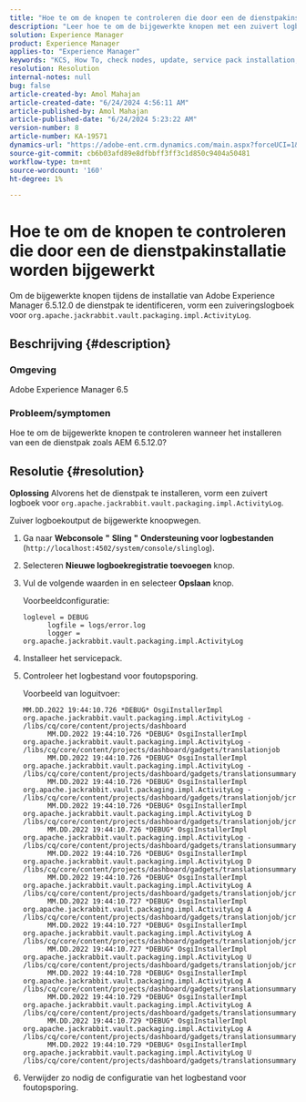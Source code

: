 ```yaml
---
title: "Hoe te om de knopen te controleren die door een de dienstpakinstallatie worden bijgewerkt"
description: "Leer hoe te om de bijgewerkte knopen met een zuivert logboek tijdens installatie van de dienstpak van Adobe Experience Manager 6.5 te identificeren."
solution: Experience Manager
product: Experience Manager
applies-to: "Experience Manager"
keywords: "KCS, How To, check nodes, update, service pack installation, AEM 6.5, Adobe Experience Manager"
resolution: Resolution
internal-notes: null
bug: false
article-created-by: Amol Mahajan
article-created-date: "6/24/2024 4:56:11 AM"
article-published-by: Amol Mahajan
article-published-date: "6/24/2024 5:23:22 AM"
version-number: 8
article-number: KA-19571
dynamics-url: "https://adobe-ent.crm.dynamics.com/main.aspx?forceUCI=1&pagetype=entityrecord&etn=knowledgearticle&id=6da4920d-e631-ef11-8409-6045bd029b18"
source-git-commit: cb6b03afd89e8dfbbff3ff3c1d850c9404a50481
workflow-type: tm+mt
source-wordcount: '160'
ht-degree: 1%

---
```


# Hoe te om de knopen te controleren die door een de dienstpakinstallatie worden bijgewerkt


Om de bijgewerkte knopen tijdens de installatie van Adobe Experience Manager 6.5.12.0 de dienstpak te identificeren, vorm een zuiveringslogboek voor `org.apache.jackrabbit.vault.packaging.impl.ActivityLog`.

## Beschrijving {#description}


### <b>Omgeving</b>

Adobe Experience Manager 6.5



### <b>Probleem/symptomen</b>

Hoe te om de bijgewerkte knopen te controleren wanneer het installeren van een de dienstpak zoals AEM 6.5.12.0?


## Resolutie {#resolution}


<b>Oplossing</b>
Alvorens het de dienstpak te installeren, vorm een zuivert logboek voor `org.apache.jackrabbit.vault.packaging.impl.ActivityLog`.

Zuiver logboekoutput de bijgewerkte knoopwegen.

1. Ga naar <b>Webconsole</b> <b>&quot;</b> <b>Sling</b> <b>&quot;</b> <b>Ondersteuning voor logbestanden</b> (`http://localhost:4502/system/console/slinglog`).
2. Selecteren <b>Nieuwe logboekregistratie toevoegen</b> knop.
3. Vul de volgende waarden in en selecteer <b>Opslaan</b> knop.



   Voorbeeldconfiguratie:


   ```
   loglevel = DEBUG
         logfile = logs/error.log
         logger = org.apache.jackrabbit.vault.packaging.impl.ActivityLog
   ```


4. Installeer het servicepack.
5. Controleer het logbestand voor foutopsporing.



   Voorbeeld van loguitvoer:


   ```
   MM.DD.2022 19:44:10.726 *DEBUG* OsgiInstallerImpl org.apache.jackrabbit.vault.packaging.impl.ActivityLog - /libs/cq/core/content/projects/dashboard
         MM.DD.2022 19:44:10.726 *DEBUG* OsgiInstallerImpl org.apache.jackrabbit.vault.packaging.impl.ActivityLog - /libs/cq/core/content/projects/dashboard/gadgets/translationjob
         MM.DD.2022 19:44:10.726 *DEBUG* OsgiInstallerImpl org.apache.jackrabbit.vault.packaging.impl.ActivityLog - /libs/cq/core/content/projects/dashboard/gadgets/translationsummary
         MM.DD.2022 19:44:10.726 *DEBUG* OsgiInstallerImpl org.apache.jackrabbit.vault.packaging.impl.ActivityLog - /libs/cq/core/content/projects/dashboard/gadgets/translationjob/jcr:content
         MM.DD.2022 19:44:10.726 *DEBUG* OsgiInstallerImpl org.apache.jackrabbit.vault.packaging.impl.ActivityLog D /libs/cq/core/content/projects/dashboard/gadgets/translationjob/jcr:content/image
         MM.DD.2022 19:44:10.726 *DEBUG* OsgiInstallerImpl org.apache.jackrabbit.vault.packaging.impl.ActivityLog - /libs/cq/core/content/projects/dashboard/gadgets/translationsummary/jcr:content
         MM.DD.2022 19:44:10.726 *DEBUG* OsgiInstallerImpl org.apache.jackrabbit.vault.packaging.impl.ActivityLog D /libs/cq/core/content/projects/dashboard/gadgets/translationsummary/jcr:content/image
         MM.DD.2022 19:44:10.726 *DEBUG* OsgiInstallerImpl org.apache.jackrabbit.vault.packaging.impl.ActivityLog A /libs/cq/core/content/projects/dashboard/gadgets/translationjob/jcr:content/image
         MM.DD.2022 19:44:10.727 *DEBUG* OsgiInstallerImpl org.apache.jackrabbit.vault.packaging.impl.ActivityLog A /libs/cq/core/content/projects/dashboard/gadgets/translationjob/jcr:content/image/file
         MM.DD.2022 19:44:10.727 *DEBUG* OsgiInstallerImpl org.apache.jackrabbit.vault.packaging.impl.ActivityLog A /libs/cq/core/content/projects/dashboard/gadgets/translationjob/jcr:content/image/file/jcr:content
         MM.DD.2022 19:44:10.727 *DEBUG* OsgiInstallerImpl org.apache.jackrabbit.vault.packaging.impl.ActivityLog U /libs/cq/core/content/projects/dashboard/gadgets/translationjob/jcr:content/image/file/jcr:content/jcr:data
         MM.DD.2022 19:44:10.728 *DEBUG* OsgiInstallerImpl org.apache.jackrabbit.vault.packaging.impl.ActivityLog A /libs/cq/core/content/projects/dashboard/gadgets/translationsummary/jcr:content/image
         MM.DD.2022 19:44:10.729 *DEBUG* OsgiInstallerImpl org.apache.jackrabbit.vault.packaging.impl.ActivityLog A /libs/cq/core/content/projects/dashboard/gadgets/translationsummary/jcr:content/image/file
         MM.DD.2022 19:44:10.729 *DEBUG* OsgiInstallerImpl org.apache.jackrabbit.vault.packaging.impl.ActivityLog A /libs/cq/core/content/projects/dashboard/gadgets/translationsummary/jcr:content/image/file/jcr:content
         MM.DD.2022 19:44:10.729 *DEBUG* OsgiInstallerImpl org.apache.jackrabbit.vault.packaging.impl.ActivityLog U /libs/cq/core/content/projects/dashboard/gadgets/translationsummary/jcr:content/image/file/jcr:content/jcr:data
   ```


6. Verwijder zo nodig de configuratie van het logbestand voor foutopsporing.


